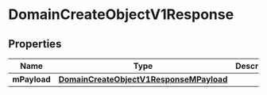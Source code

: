 
# DomainCreateObjectV1Response

## Properties
| Name | Type | Description | Notes |
| ------------ | ------------- | ------------- | ------------- |
| **mPayload** | [**DomainCreateObjectV1ResponseMPayload**](DomainCreateObjectV1ResponseMPayload.md) |  |  |



